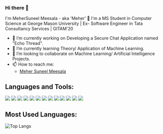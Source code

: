 ### Hi there 👋

I'm MeherSuneel Meesala - aka 'Meher' 👋
I'm a MS Student in Computer Science at George Mason University | Ex- Software Engineer in Tata Consultancy Services | GITAM'20

- 🔭 I’m currently working on Developing a Secure Chat Application named "Echo Thread".
- 🌱 I’m currently learning Theory/ Application of Machine Learning.
- 👯 I’m looking to collaborate on Machine Learning/ Artificial Intelligence Projects.
- 📫 How to reach me: 
   - [Meher Suneel Meesala](https://www.linkedin.com/in/meher-suneel-meesala/)
      


## Languages and Tools:
![](https://img.shields.io/badge/Code-NodeJs-informational?style=flat&logoColor=white&color=2bbc8a)
![](https://img.shields.io/badge/Code-TypeScript-informational?style=flat&logoColor=white&color=2bbc8a)
![](https://img.shields.io/badge/Code-Python-informational?style=flat&logoColor=white&color=2bbc8a)
![](https://img.shields.io/badge/Code-C-informational?style=flat&logoColor=white&color=2bbc8a)
![](https://img.shields.io/badge/Code-C++-informational?style=flat&logoColor=white&color=2bbc8a)
![](https://img.shields.io/badge/Code-Java-informational?style=flat&logoColor=white&color=2bbc8a)
![](https://img.shields.io/badge/Code-Spring_Boot-informational?style=flat&logoColor=white&color=2bbc8a)
![](https://img.shields.io/badge/Code-RestAPI-informational?style=flat&logoColor=white&color=2bbc8a)
![](https://img.shields.io/badge/Editor-Visual_Studio_Code-informational?style=flat&logoColor=white&color=2bbc8a)
![](https://img.shields.io/badge/Platform-Web-informational?style=flat&logoColor=white&color=2bbc8a)
![](https://img.shields.io/badge/Platform-APIGEE-informational?style=flat&logoColor=white&color=2bbc8a)
![](https://img.shields.io/badge/Tools-Git-informational?style=flat&logoColor=white&color=2bbc8a)
![](https://img.shields.io/badge/Tools-Github-informational?style=flat&logoColor=white&color=2bbc8a)

## Most Used Languages:
![Top Langs](https://github-readme-stats.vercel.app/api/top-langs/?username=suneelmeesalameher&layout=compact&theme=radical)
